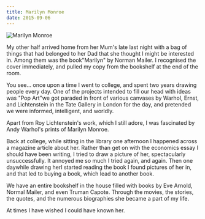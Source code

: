 ```yaml
---
title: Marilyn Monroe
date: 2015-09-06
---
```


![Marilyn Monroe](https://source.unsplash.com/X6cChncECA8/1600x900)

My other half arrived home from her Mum's late last night with a bag of things that had belonged to her Dad that she thought I might be interested in. Among them was the book"Marilyn" by Norman Mailer. I recognised the cover immediately, and pulled my copy from the bookshelf at the end of the room.

You see... once upon a time I went to college, and spent two years drawing people every day. One of the projects intended to fill our head with ideas was "Pop Art"we got paraded in front of various canvases by Warhol, Ernst, and Lichtenstein in the Tate Gallery in London for the day, and pretended we were informed, intelligent, and worldly.

Apart from Roy Lichtenstein's work, which I still adore, I was fascinated by Andy Warhol's prints of Marilyn Monroe.

Back at college, while sitting in the library one afternoon I happened across a magazine article about her. Rather than get on with the economics essay I should have been writing, I tried to draw a picture of her, spectacularly unsuccessfully. It annoyed me so much I tried again, and again. Then one daywhile drawing herI started reading the book I found pictures of her in, and that led to buying a book, which lead to another book.

We have an entire bookshelf in the house filled with books by Eve Arnold, Normal Mailer, and even Truman Capote. Through the movies, the stories, the quotes, and the numerous biographies she became a part of my life.

At times I have wished I could have known her.